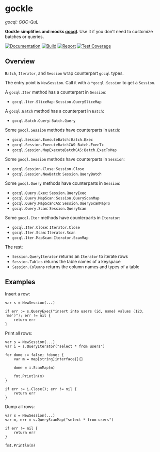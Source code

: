 # gockle

*gocql: GOC-QuL*

**Gockle simplifies and mocks [gocql](https://github.com/gocql/gocql).** Use it if you don't need to customize batches or queries.

[![Documentation](https://godoc.org/github.com/willfaught/gockle?status.svg)](https://godoc.org/github.com/willfaught/gockle)
[![Build](https://travis-ci.org/willfaught/gockle.svg?branch=master)](https://travis-ci.org/willfaught/gockle)
[![Report](https://goreportcard.com/badge/github.com/willfaught/gockle)](https://goreportcard.com/report/github.com/willfaught/gockle)
[![Test Coverage](https://coveralls.io/repos/github/willfaught/gockle/badge.svg?branch=master)](https://coveralls.io/github/willfaught/gockle?branch=master)

## Overview

`Batch`, `Iterator`, and `Session` wrap counterpart `gocql` types.

The entry point is `NewSession`. Call it with a `*gocql.Session` to get a `Session`.

A `gocql.Iter` method has a counterpart in `Session`:

- `gocql.Iter.SliceMap`: `Session.QuerySliceMap`

A `gocql.Batch` method has a counterpart in `Batch`:

- `gocql.Batch.Query`: `Batch.Query`

Some `gocql.Session` methods have counterparts in `Batch`:

- `gocql.Session.ExecuteBatch`: `Batch.Exec`
- `gocql.Session.ExecuteBatchCAS`: `Batch.ExecTx`
- `gocql.Session.MapExecuteBatchCAS`: `Batch.ExecTxMap`

Some `gocql.Session` methods have counterparts in `Session`:

- `gocql.Session.Close`: `Session.Close`
- `gocql.Session.NewBatch`: `Session.QueryBatch`

Some `gocql.Query` methods have counterparts in `Session`:

- `gocql.Query.Exec`: `Session.QueryExec`
- `gocql.Query.MapScan`: `Session.QueryScanMap`
- `gocql.Query.MapScanCAS`: `Session.QueryScanMapTx`
- `gocql.Query.Scan`: `Session.QueryScan`

Some `gocql.Iter` methods have counterparts in `Iterator`:

- `gocql.Iter.Close`: `Iterator.Close`
- `gocql.Iter.Scan`: `Iterator.Scan`
- `gocql.Iter.MapScan`: `Iterator.ScanMap`

The rest:

- `Session.QueryIterator` returns an `Iterator` to iterate rows
- `Session.Tables` returns the table names of a keyspace
- `Session.Columns` returns the column names and types of a table

##  Examples

Insert a row:

    var s = NewSession(...)

    if err := s.QueryExec("insert into users (id, name) values (123, 'me')"); err != nil {
        return err
    }

Print all rows:

    var s = NewSession(...)
    var i = s.QueryIterator("select * from users")

    for done := false; !done; {
        var m = map[string]interface{}{}

        done = i.ScanMap(m)

        fmt.Println(m)
    }

    if err := i.Close(); err != nil {
        return err
    }

Dump all rows:

    var s = NewSession(...)
    var m, err = s.QueryScanMap("select * from users")

    if err != nil {
        return err
    }

    fmt.Println(m)
